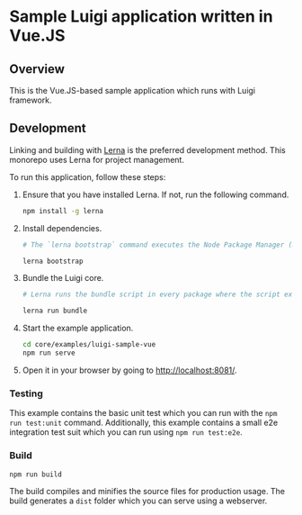 # Sample Luigi application written in Vue.JS

## Overview

This is the Vue.JS-based sample application which runs with Luigi framework.

## Development

Linking and building with [Lerna](https://lernajs.io/) is the preferred development method. This monorepo uses Lerna for project management. 

To run this application, follow these steps:

1. Ensure that you have installed Lerna. If not, run the following command.
    
    ```bash
    npm install -g lerna
    ```

2. Install dependencies.
    ```bash
    # The `lerna bootstrap` command executes the Node Package Manager (NPM) installation and links cross-dependencies.

    lerna bootstrap
    ```

3. Bundle the Luigi core.
    ```bash
    # Lerna runs the bundle script in every package where the script exists and were referenced in the lerna.json.

    lerna run bundle
    ```
    
4. Start the example application.
    ```bash
    cd core/examples/luigi-sample-vue
    npm run serve
    ```
    
5. Open it in your browser by going to [http://localhost:8081/](http://localhost:8081/).

### Testing

This example contains the basic unit test which you can run with the `npm run test:unit` command.
Additionally, this example contains a small e2e integration test suit which you can run using `npm run test:e2e`.

### Build

```
npm run build
```

The build compiles and minifies the source files for production usage.
The build generates a `dist` folder which you can serve using a webserver.
